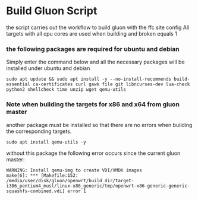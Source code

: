 # Build Gluon Script
the script carries out the workflow to build gluon with the ffc site config
All targets with all cpu cores are used when building and broken equals 1


### the following packages are required for ubuntu and debian
Simply enter the command below and all the necessary packages will be installed under ubuntu and debian
````
sudo apt update && sudo apt install -y --no-install-recommends build-essential ca-certificates curl gawk file git libncurses-dev lua-check python2 shellcheck time unzip wget qemu-utils
````


### Note when building the targets for x86 and x64 from gluon master
another package must be installed so that there are no errors when building the corresponding targets.
````
sudo apt install qemu-utils -y
````

without this package the following error occurs since the current gluon master:
````
WARNING: Install qemu-img to create VDI/VMDK images
make[6]: *** [Makefile:152: /media/user/disk/gluon/openwrt/build_dir/target-i386_pentium4_musl/linux-x86_generic/tmp/openwrt-x86-generic-generic-squashfs-combined.vdi] error 1
````
